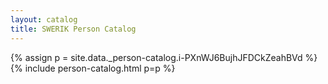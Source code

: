 ```yaml
---
layout: catalog
title: SWERIK Person Catalog
---
```

{% assign p = site.data._person-catalog.i-PXnWJ6BujhJFDCkZeahBVd %}
{% include person-catalog.html p=p %}

